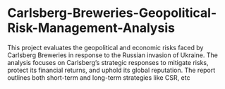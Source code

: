# Carlsberg-Breweries-Geopolitical-Risk-Management-Analysis
This project evaluates the geopolitical and economic risks faced by Carlsberg Breweries in response to the Russian invasion of Ukraine. The analysis focuses on Carlsberg’s strategic responses to mitigate risks, protect its financial returns, and uphold its global reputation. The report outlines both short-term and long-term strategies like CSR, etc
